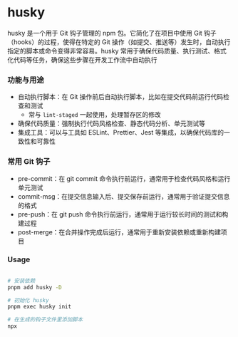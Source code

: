 # husky

husky 是一个用于 Git 钩子管理的 npm 包。它简化了在项目中使用 Git 钩子（hooks）的过程，使得在特定的 Git 操作（如提交、推送等）发生时，自动执行指定的脚本或命令变得非常容易。husky 常用于确保代码质量、执行测试、格式化代码等任务，确保这些步骤在开发工作流中自动执行

### 功能与用途

- 自动执行脚本：在 Git 操作前后自动执行脚本，比如在提交代码前运行代码检查和测试
  - 常与 `lint-staged` 一起使用，处理暂存区的修改
- 确保代码质量：强制执行代码风格检查、静态代码分析、单元测试等
- 集成工具：可以与工具如 ESLint、Prettier、Jest 等集成，以确保代码库的一致性和可靠性

### 常用 Git 钩子

- pre-commit：在 git commit 命令执行前运行，通常用于检查代码风格和运行单元测试
- commit-msg：在提交信息输入后、提交保存前运行，通常用于验证提交信息的格式
- pre-push：在 git push 命令执行前运行，通常用于运行较长时间的测试和构建过程
- post-merge：在合并操作完成后运行，通常用于重新安装依赖或重新构建项目

### Usage

```sh

# 安装依赖
pnpm add husky -D

# 初始化 husky
pnpm exec husky init

# 在生成的钩子文件里添加脚本
npx

```
